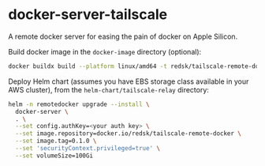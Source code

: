 # docker-server-tailscale

A remote docker server for easing the pain of docker on Apple Silicon.

Build docker image in the `docker-image` directory (optional):
```bash
docker buildx build --platform linux/amd64 -t redsk/tailscale-remote-docker:0.1.0 --push .
```

Deploy Helm chart (assumes you have EBS storage class available in your AWS cluster), 
from the `helm-chart/tailscale-relay` directory:
```bash
helm -n remotedocker upgrade --install \
  docker-server \
  . \
  --set config.authKey=<your auth key> \
  --set image.repository=docker.io/redsk/tailscale-remote-docker \
  --set image.tag=0.1.0 \
  --set 'securityContext.privileged=true' \
  --set volumeSize=100Gi
```
